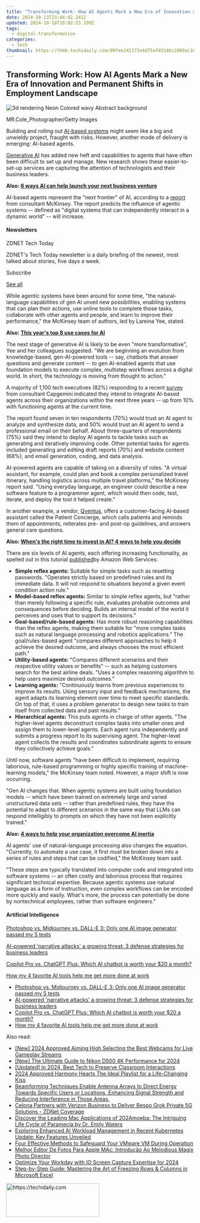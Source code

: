 ```yaml
---
title: "Transforming Work: How AI Agents Mark a New Era of Innovation and Permanent Shifts in Employment Landscape"
date: 2024-10-13T23:44:42.241Z
updated: 2024-10-18T10:02:53.199Z
tags:
  - digital-transformation
categories:
  - tech
thumbnail: https://thmb.techidaily.com/09fee241173a4d75afd314bc2889ac10d1158fd98dc41bc3885e34ece3467540.jpg
---
```


## Transforming Work: How AI Agents Mark a New Era of Innovation and Permanent Shifts in Employment Landscape

![3d rendering Neon Colored wavy Abstract background](https://www.zdnet.com/a/img/resize/f1c8fb94de293d0b7445fac9ff0384f16cf0c7f0/2024/08/07/0a86ed7a-1c76-4187-8d52-3ea08e19589b/gettyimages-1332177666.jpg?auto=webp&width=1280)

MR.Cole\_Photographer/Getty Images

Building and rolling out [AI-based systems](https://www.zdnet.com/article/what-is-ai-heres-everything-you-need-to-know-about-artificial-intelligence/) might seem like a big and unwieldy project, fraught with risks. However, another mode of delivery is emerging: AI-based agents. 

[Generative AI](https://www.zdnet.com/article/what-is-generative-ai-and-why-is-it-so-popular-heres-everything-you-need-to-know/) has added new heft and capabilities to agents that have often been difficult to set up and manage. New research shows these easier-to-set-up services are capturing the attention of technologists and their business leaders.

**Also: [6 ways AI can help launch your next business venture](https://www.zdnet.com/article/6-ways-ai-can-help-launch-your-next-business-venture/)**

AI-based agents represent the "next frontier" of AI, according to a [report](https://www.mckinsey.com/capabilities/mckinsey-digital/our-insights/why-agents-are-the-next-frontier-of-generative-ai) from consultant McKinsey. The report predicts the influence of agentic systems -- defined as "digital systems that can independently interact in a dynamic world" -- will increase.

#### Newsletters

ZDNET Tech Today

ZDNET's Tech Today newsletter is a daily briefing of the newest, most talked about stories, five days a week.

 Subscribe

[See all](https://www.zdnet.com/newsletters/)

While agentic systems have been around for some time, "the natural-language capabilities of gen AI unveil new possibilities, enabling systems that can plan their actions, use online tools to complete those tasks, collaborate with other agents and people, and learn to improve their performance," the McKinsey team of authors, led by Lareina Yee, stated. 

**Also: [This year's top 8 use cases for AI](https://www.zdnet.com/article/this-years-top-8-use-cases-for-ai-and-what-tech-professionals-need-to-support-them/)**

The next stage of generative AI is likely to be even "more transformative", Yee and her colleagues suggested. "We are beginning an evolution from knowledge-based, gen-AI-powered tools -- say, chatbots that answer questions and generate content -- to gen AI-enabled agents that use foundation models to execute complex, multistep workflows across a digital world. In short, the technology is moving from thought to action."

A majority of 1,100 tech executives (82%) responding to a recent [survey](https://www.capgemini.com/insights/research-library/generative-ai-in-organizations-2024/) from consultant Capgemini indicated they intend to integrate AI-based agents across their organizations within the next three years -- up from 10% with functioning agents at the current time. 

The report found seven in ten respondents (70%) would trust an AI agent to analyze and synthesize data, and 50% would trust an AI agent to send a professional email on their behalf. About three-quarters of respondents (75%) said they intend to deploy AI agents to tackle tasks such as generating and iteratively improving code. Other potential tasks for agents included generating and editing draft reports (70%) and website content (68%), and email generation, coding, and data analysis. 

AI-powered agents are capable of taking on a diversity of roles. "A virtual assistant, for example, could plan and book a complex personalized travel itinerary, handling logistics across multiple travel platforms," the McKinsey report said. "Using everyday language, an engineer could describe a new software feature to a programmer agent, which would then code, test, iterate, and deploy the tool it helped create."

In another example, a vendor, [Qventus](https://qventus.com/), offers a customer-facing AI-based assistant called the Patient Concierge, which calls patients and reminds them of appointments, reiterates pre- and post-op guidelines, and answers general care questions.

**Also: [When's the right time to invest in AI? 4 ways to help you decide](https://www.zdnet.com/article/whens-the-right-time-to-invest-in-ai-4-ways-to-help-you-decide/)**

There are six levels of AI agents, each offering increasing functionality, as spelled out in this tutorial [published](https://buy.geni.us/Proxy.ashx?TSID=368250&GR%5FURL=https%3A%2F%2Faws.amazon.com%2Fwhat-is%2Fai-agents%2F%3Ftag%3Dzd-buy-button-20%26ascsubtag%3D%5F%5FCOM%5FCLICK%5FID%5F%5F%7C2567adbc-e144-45b6-8e44-e24599fed82f%7Cdtp&dtb=1)by Amazon Web Services: 

* **Simple reflex agents:** Suitable for simple tasks such as resetting passwords. "Operates strictly based on predefined rules and its immediate data. It will not respond to situations beyond a given event condition action rule."
* **Model-based reflex agents:** Similar to simple reflex agents, but "rather than merely following a specific rule, evaluates probable outcomes and consequences before deciding. Builds an internal model of the world it perceives and uses that to support its decisions."
* **Goal-based/rule-based agents:** Has more robust reasoning capabilities than the reflex agents, making them suitable for "more complex tasks such as natural language processing and robotics applications." The goal/rules-based agent "compares different approaches to help it achieve the desired outcome, and always chooses the most efficient path."
* **Utility-based agents:** "Compares different scenarios and their respective utility values or benefits" -- such as helping customers search for the best airline deals. "Uses a complex reasoning algorithm to help users maximize desired outcomes."
* **Learning agents:** "Continuously learns from previous experiences to improve its results. Using sensory input and feedback mechanisms, the agent adapts its learning element over time to meet specific standards. On top of that, it uses a problem generator to design new tasks to train itself from collected data and past results."
* **Hierarchical agents:** This puts agents in charge of other agents. "The higher-level agents deconstruct complex tasks into smaller ones and assign them to lower-level agents. Each agent runs independently and submits a progress report to its supervising agent. The higher-level agent collects the results and coordinates subordinate agents to ensure they collectively achieve goals."

Until now, software agents "have been difficult to implement, requiring laborious, rule-based programming or highly specific training of machine-learning models," the McKinsey team noted. However, a major shift is now occurring.

"Gen AI changes that. When agentic systems are built using foundation models -- which have been trained on extremely large and varied unstructured data sets -- rather than predefined rules, they have the potential to adapt to different scenarios in the same way that LLMs can respond intelligibly to prompts on which they have not been explicitly trained."

**Also: [4 ways to help your organization overcome AI inertia](https://www.zdnet.com/article/4-ways-to-help-your-organization-overcome-ai-inertia/)**

AI agents' use of natural-language processing also changes the equation. "Currently, to automate a use case, it first must be broken down into a series of rules and steps that can be codified," the McKinsey team said. 

"These steps are typically translated into computer code and integrated into software systems -- an often costly and laborious process that requires significant technical expertise. Because agentic systems use natural language as a form of instruction, even complex workflows can be encoded more quickly and easily. What's more, the process can potentially be done by nontechnical employees, rather than software engineers."

#### Artificial Intelligence

[Photoshop vs. Midjourney vs. DALL-E 3: Only one AI image generator passed my 5 tests](https://www.zdnet.com/article/is-photoshops-new-text-to-image-as-good-as-midjourney-and-dall-e-we-test-it-and-see/ "Photoshop vs. Midjourney vs. DALL-E 3: Only one AI image generator passed my 5 tests")

[AI-powered 'narrative attacks' a growing threat: 3 defense strategies for business leaders](https://www.zdnet.com/article/ai-powered-narrative-attacks-a-growing-threat-3-defense-strategies-for-business-leaders/ "AI-powered 'narrative attacks' a growing threat: 3 defense strategies for business leaders")

[Copilot Pro vs. ChatGPT Plus: Which AI chatbot is worth your $20 a month?](https://www.zdnet.com/article/copilot-pro-vs-chatgpt-plus-which-is-ai-chatbot-is-worth-your-20-a-month/ "Copilot Pro vs. ChatGPT Plus: Which AI chatbot is worth your $20 a month?")

[How my 4 favorite AI tools help me get more done at work](https://www.zdnet.com/article/how-my-4-favorite-ai-tools-help-me-get-more-done-at-work/ "How my 4 favorite AI tools help me get more done at work")

* [Photoshop vs. Midjourney vs. DALL-E 3: Only one AI image generator passed my 5 tests](https://www.zdnet.com/article/is-photoshops-new-text-to-image-as-good-as-midjourney-and-dall-e-we-test-it-and-see/ "Photoshop vs. Midjourney vs. DALL-E 3: Only one AI image generator passed my 5 tests")
* [AI-powered 'narrative attacks' a growing threat: 3 defense strategies for business leaders](https://www.zdnet.com/article/ai-powered-narrative-attacks-a-growing-threat-3-defense-strategies-for-business-leaders/ "AI-powered 'narrative attacks' a growing threat: 3 defense strategies for business leaders")
* [Copilot Pro vs. ChatGPT Plus: Which AI chatbot is worth your $20 a month?](https://www.zdnet.com/article/copilot-pro-vs-chatgpt-plus-which-is-ai-chatbot-is-worth-your-20-a-month/ "Copilot Pro vs. ChatGPT Plus: Which AI chatbot is worth your $20 a month?")
* [How my 4 favorite AI tools help me get more done at work](https://www.zdnet.com/article/how-my-4-favorite-ai-tools-help-me-get-more-done-at-work/ "How my 4 favorite AI tools help me get more done at work")

<ins class="adsbygoogle"
     style="display:block"
     data-ad-format="autorelaxed"
     data-ad-client="ca-pub-7571918770474297"
     data-ad-slot="1223367746"></ins>

<ins class="adsbygoogle"
     style="display:block"
     data-ad-client="ca-pub-7571918770474297"
     data-ad-slot="8358498916"
     data-ad-format="auto"
     data-full-width-responsive="true"></ins>

<span class="atpl-alsoreadstyle">Also read:</span>
<div><ul>
<li><a href="https://screen-recording.techidaily.com/new-2024-approved-aiming-high-selecting-the-best-webcams-for-live-gameplay-streams/"><u>[New] 2024 Approved Aiming High Selecting the Best Webcams for Live Gameplay Streams</u></a></li>
<li><a href="https://fox-direct.techidaily.com/new-the-ultimate-guide-to-nikon-d500-4k-performance-for-2024/"><u>[New] The Ultimate Guide to Nikon D500 4K Performance for 2024</u></a></li>
<li><a href="https://on-screen-recording.techidaily.com/updated-in-2024-best-tech-to-preserve-classroom-interactions/"><u>[Updated] In 2024, Best Tech to Preserve Classroom Interactions</u></a></li>
<li><a href="https://some-techniques.techidaily.com/2024-approved-harmony-hearts-the-ideal-playlist-for-a-life-changing-kiss/"><u>2024 Approved Harmony Hearts The Ideal Playlist for a Life-Changing Kiss</u></a></li>
<li><a href="https://app-tips.techidaily.com/beamforming-techniques-enable-antenna-arrays-to-direct-energy-towards-specific-users-or-locations-enhancing-signal-strength-and-reducing-interference-in-tho83/"><u>Beamforming Techniques Enable Antenna Arrays to Direct Energy Towards Specific Users or Locations, Enhancing Signal Strength and Reducing Interference in Those Areas.</u></a></li>
<li><a href="https://app-tips.techidaily.com/celona-partners-with-verizon-business-to-deliver-bespo-grok-private-5g-solutions-zdnet-coverage/"><u>Celona Partners with Verizon Business to Deliver Bespo Grok Private 5G Solutions - ZDNet Coverage</u></a></li>
<li><a href="https://app-tips.techidaily.com/discover-the-leading-mac-applications-of-202amoeba-the-intriguing-life-cycle-of-paramecia-by-dr-emily-waters/"><u>Discover the Leading Mac Applications of 202Amoeba: The Intriguing Life Cycle of Paramecia by Dr. Emily Waters</u></a></li>
<li><a href="https://app-tips.techidaily.com/exploring-enhanced-ai-workload-management-in-recent-kubernetes-update-key-features-unveiled/"><u>Exploring Enhanced AI Workload Management in Recent Kubernetes Update: Key Features Unveiled</u></a></li>
<li><a href="https://win-top.techidaily.com/four-effective-methods-to-safeguard-your-vmware-vm-during-operation/"><u>Four Effective Methods to Safeguard Your VMware VM During Operation</u></a></li>
<li><a href="https://some-tips.techidaily.com/melhor-editor-de-fotos-para-apple-mac-introducao-ao-melodious-magix-photo-director/"><u>Melhor Editor De Fotos Para Apple MAc: Introdução Ao Melodious Magix Photo Director</u></a></li>
<li><a href="https://screen-mirroring-recording.techidaily.com/optimize-your-workday-with-io-screen-capture-expertise-for-2024/"><u>Optimize Your Workday with IO Screen Capture Expertise for 2024</u></a></li>
<li><a href="https://app-tips.techidaily.com/step-by-step-guide-mastering-the-art-of-freezing-rows-and-columns-in-microsoft-excel/"><u>Step-by-Step Guide: Mastering the Art of Freezing Rows & Columns in Microsoft Excel</u></a></li>
</ul></div>

<!-- affiliate ads begin -->
<a href="https://aligracehair.sjv.io/c/5597632/2135354/19272" target="_top" id="2135354">
  <img src="//a.impactradius-go.com/display-ad/19272-2135354" border="0" alt="https://techidaily.com" width="250" height="90"/>
</a>
<img height="0" width="0" src="https://aligracehair.sjv.io/i/5597632/2135354/19272" style="position:absolute;visibility:hidden;" border="0" />
<!-- affiliate ads end -->

